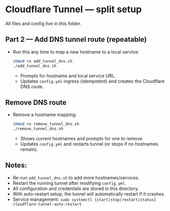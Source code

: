 # Cloudflare Tunnel — split setup

All files and config live in this folder.

## Part 2 — Add DNS tunnel route (repeatable)
- Run this any time to map a new hostname to a local service:
   ```bash
   chmod +x add_tunnel_dns.sh
   ./add_tunnel_dns.sh
   ```
   - Prompts for hostname and local service URL.
   - Updates `config.yml` ingress (idempotent) and creates the Cloudflare DNS route.

## Remove DNS route
- Remove a hostname mapping:
   ```bash
   chmod +x remove_tunnel_dns.sh
   ./remove_tunnel_dns.sh
   ```
   - Shows current hostnames and prompts for one to remove.
   - Updates `config.yml` and restarts tunnel (or stops if no hostnames remain).

## Notes:
- Re-run `add_tunnel_dns.sh` to add more hostnames/services.
- Restart the running tunnel after modifying `config.yml`.
- All configuration and credentials are stored in this directory.
- With auto-restart setup, the tunnel will automatically restart if it crashes.
- Service management: `sudo systemctl {start|stop|restart|status} cloudflare-tunnel-auto-restart`
